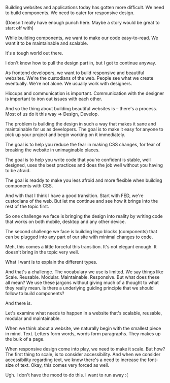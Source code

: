 Building websites and applications today has gotten more difficult. We need to build components. We need to cater for responsive design.

(Doesn't really have enough punch here. Maybe a story would be great to start off with)

While building components, we want to make our code easy-to-read. We want it to be maintainable and scalable.

It's a tough world out there.

I don't know how to pull the design part in, but I got to continue anyway.

As frontend developers, we want to build responsive and beautiful websites. We're the custodians of the web. People see what we create eventually. We're not alone. We usually work with designers.

Hiccups and communication is important. Communication with the designer is important to iron out issues with each other.

And so the thing about building beautiful websites is – there's a process. Most of us do it this way => Design, Develop.

The problem is building the design in such a way that makes it sane and maintainable for us as developers. The goal is to make it easy for anyone to pick up your project and begin working on it immediately.

The goal is to help you reduce the fear in making CSS changes, for fear of breaking the website in unimaginable places.

The goal is to help you write code that you're confident is stable, well designed, uses the best practices and does the job well without you having to be afraid.

The goal is readdy to make you less afroid and more flexible when building components with CSS.

And with that I think I have a good transition. Start with FED, we're custodians of the web. But let me continue and see how it brings into the rest of the topic first.

So one challenge we face is bringing the design into reality by writing code that works on both mobile, desktop and any other device.

The second challenge we face is building lego blocks (components) that can be plugged into any part of our site with minimal changes to code.

Meh, this comes a little forceful this transition. It's not elegant enough. It doesn't bring in the topic very well.

What I want is to explain the different types.

And that's a challenge. The vocabulary we use is limited. We say things like Scale. Reusable. Modular. Maintainable. Responsive. But what does these all mean? We use these jargons without giving much of a thought to what they really mean. Is there a underlying guiding principle that we should follow to build components?

And there is.

Let's examine what needs to happen in a website that's scalable, reusable, modular and maintainable.

When we think about a website, we naturally begin with the smallest piece in mind. Text. Letters form words, words form paragraphs. They makes up the bulk of a page.

When responsive design come into play, we need to make it scale. But how? The first thing to scale, is to consider accessibility. And when we consider accessibility regarding text, we know there's a need to increase the font-size of text. Okay, this comes very forced as well.

Ugh. I don't have the mood to do this. I want to run away :(